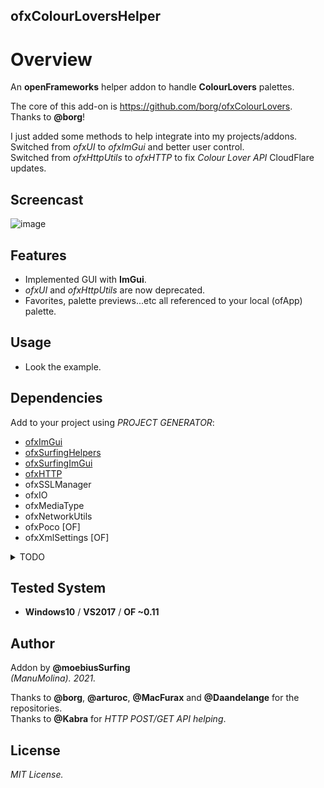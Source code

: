 ofxColourLoversHelper
------------------------------------

# Overview
An **openFrameworks** helper addon to handle **ColourLovers** palettes.
 
The core of this add-on is https://github.com/borg/ofxColourLovers.  
Thanks to **@borg**!  

I just added some methods to help integrate into my projects/addons.  
Switched from *ofxUI* to *ofxImGui* and better user control.  
Switched from *ofxHttpUtils* to *ofxHTTP* to fix *Colour Lover API* CloudFlare updates.  

<!-- ## Screenshot -->
<!-- ![image](/readme_images/Capture_ofxImGui.PNG?raw=true "image")   -->

## Screencast
![image](/readme_images/ofxColourLoversHelper.gif?raw=true "gif")

## Features
- Implemented GUI with **ImGui**.  
- _ofxUI_ and _ofxHttpUtils_ are now deprecated.
- Favorites, palette previews...etc all referenced to your local (ofApp) palette.

## Usage
- Look the example.

## Dependencies
Add to your project using *PROJECT GENERATOR*:    
* [ofxImGui](https://github.com/Daandelange/ofxImGui)
* [ofxSurfingHelpers](https://github.com/moebiussurfing/ofxSurfingHelpers)  
* [ofxSurfingImGui](https://github.com/moebiussurfing/ofxSurfingImGui)  
* [ofxHTTP](https://github.com/bakercp/ofxHTTP)
* ofxSSLManager
* ofxIO
* ofxMediaType
* ofxNetworkUtils
* ofxPoco [OF]
* ofxXmlSettings [OF]

<details>
  <summary>TODO</summary>
  <p>

- Fix singleton/threading when API searching. [?]
- Add more API queries like search/save/load by a user or logged. [?]
  </p>
</details>

## Tested System
- **Windows10** / **VS2017** / **OF ~0.11**

## Author
Addon by **@moebiusSurfing**  
*(ManuMolina). 2021.*  

Thanks to **@borg**, **@arturoc**, **@MacFurax** and **@Daandelange** for the repositories.  
Thanks to **@Kabra** for *HTTP POST/GET API helping*.  

## License
*MIT License.*
